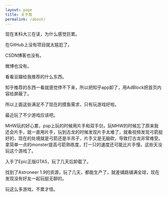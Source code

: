 ```yaml
---
layout: page
title: 关于我
permalink: /about/
---
```


现在本科大三在读，为什么感觉巨累。

在GitHub上没有项目就太尴尬了。

CSDN博客也没有。

微博也没有。

看看豆瓣给我推荐的什么东西。

知乎推荐的东西一看就感觉停不下来，所以把知乎app卸了，用AdBlock把首页内容给屏蔽了。

所以上面这些满足不了现在的摸鱼需求，只有玩游戏好啦。

最近玩了不少游戏应该吧。

MHW玩的好心累，psp上玩的时候用片手和双手剑，玩MHW的时候忘了原来我还会片手，就一直用片手，玩到古龙的时候发现片手太难了，就看视频发现弓箭挺好的，现在的处境就是弓箭还是半吊子，片手又是无脑砍，导致打古龙非常难受。拿简单一点的monster提高弓箭熟练度，打一只的速度还可能比片手慢。这些天没玩这个游戏了。

入手了Epic正版GTA5，玩了几天后卸载了。

找到了Astroneer 1.9的资源，玩了几天，都能生产了，就差铺路铺满全球，现在发现没有好友一起玩挺无聊的。

玩这么多游戏，不累才怪。